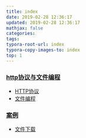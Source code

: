 ```yaml
---
title: index
date: 2019-02-28 12:36:17
updated: 2019-02-28 12:36:17 
mathjax: false
categories: 
tags:
typora-root-url: index
typora-copy-images-to: index
top: 1
---
```



### [http协议与文件编程](http协议与文件编程.md)

* [HTTP协议](http协议与文件编程.md)
* [文件编程](http协议与文件编程.md)



### [案例](http协议与文件编程案例.md)

* [文件下载](http协议与文件编程案例.md)